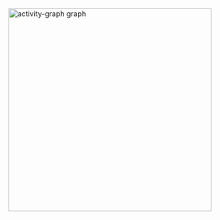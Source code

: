 <div align="left">
  <img src="https://github-readme-activity-graph.vercel.app/graph?username=zdzieblowski&radius=12&theme=aqua&area=true&order=5&hide_title=true&hide_border=true" height="400" alt="activity-graph graph"  />
</div>
